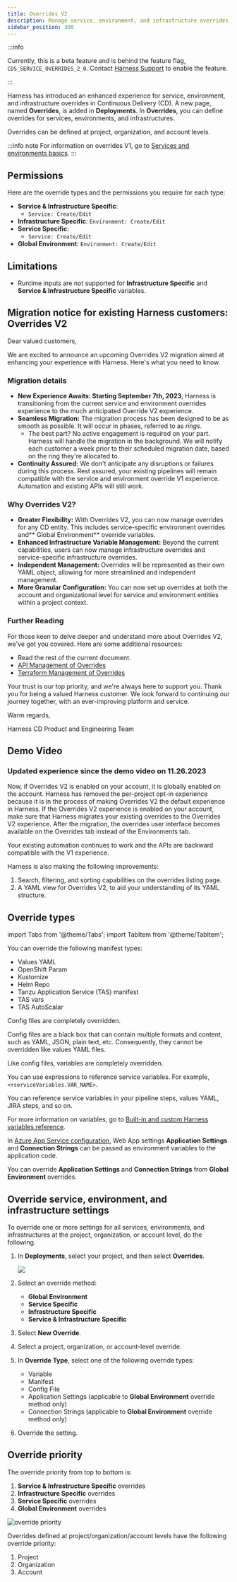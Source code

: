 ```yaml
---
title: Overrides V2
description: Manage service, environment, and infrastructure overrides.
sidebar_position: 300
---
```


:::info

Currently, this is a beta feature and is behind the feature flag, `CDS_SERVICE_OVERRIDES_2_0`. Contact [Harness Support](mailto:support@harness.io) to enable the feature.

:::

Harness has introduced an enhanced experience for service, environment, and infrastructure overrides in Continuous Delivery (CD). A new page, named **Overrides**, is added in **Deployments**. In **Overrides**, you can define overrides for services, environments, and infrastructures.

Overrides can be defined at project, organization, and account levels.

:::info note
For information on overrides V1, go to [Services and environments basics](/docs/continuous-delivery/get-started/services-and-environments-overview).
:::

## Permissions

Here are the override types and the permissions you require for each type:

- **Service & Infrastructure Specific**:
  - `Service: Create/Edit`
- **Infrastructure Specific**: `Environment: Create/Edit`
- **Service Specific**:
  - `Service: Create/Edit`
- **Global Environment**: `Environment: Create/Edit`

## Limitations

- Runtime inputs are not supported for **Infrastructure Specific** and **Service & Infrastructure Specific** variables.

## Migration notice for existing Harness customers: Overrides V2

Dear valued customers,

We are excited to announce an upcoming Overrides V2 migration aimed at enhancing your experience with Harness. Here's what you need to know.

### Migration details

- **New Experience Awaits: Starting September 7th, 2023**, Harness is transitioning from the current service and environment overrides experience to the much anticipated Override V2 experience.
- **Seamless Migration:** The migration process has been designed to be as smooth as possible. It will occur in phases, referred to as _rings_.
  - The best part? No active engagement is required on your part. Harness will handle the migration in the background. We will notify each customer a week prior to their scheduled migration date, based on the ring they're allocated to.
- **Continuity Assured:** We don't anticipate any disruptions or failures during this process. Rest assured, your existing pipelines will remain compatible with the service and environment override V1 experience. Automation and existing APIs will still work.

### Why Overrides V2?

- **Greater Flexibility:** With Overrides V2, you can now manage overrides for any CD entity. This includes service-specific environment overrides and** Global Environment** override variables.
- **Enhanced Infrastructure Variable Management:** Beyond the current capabilities, users can now manage infrastructure overrides and service-specific infrastructure overrides.
- **Independent Management:** Overrides will be represented as their own YAML object, allowing for more streamlined and independent management.
- **More Granular Configuration:** You can now set up overrides at both the account and organizational level for service and environment entities within a project context.

### Further Reading

For those keen to delve deeper and understand more about Overrides V2, we've got you covered. Here are some additional resources:

- Read the rest of the current document.
- [API Management of Overrides](https://apidocs.harness.io/tag/ServiceOverrides#operation/createServiceOverride)
- [Terraform Management of Overrides](https://registry.terraform.io/providers/harness/harness/latest/docs/resources/platform_environment_service_overrides)

Your trust is our top priority, and we're always here to support you. Thank you for being a valued Harness customer. We look forward to continuing our journey together, with an ever-improving platform and service.

Warm regards,

Harness CD Product and Engineering Team

## Demo Video

<DocVideo src="https://www.loom.com/share/a93bd67458784583b4e509c5b30e887a?sid=49124b81-4909-4079-859c-64e8950fffaa" />

### Updated experience since the demo video on 11.26.2023

Now, if Overrides V2 is enabled on your account, it is globally enabled on the account. Harness has removed the per-project opt-in experience because it is in the process of making Overrides V2 the default experience in Harness. If the Overrides V2 experience is enabled on your account, make sure that Harness migrates your existing overrides to the Overrides V2 experience. After the migration, the overrides user interface becomes available on the Overrides tab instead of the Environments tab.

Your existing automation continues to work and the APIs are backward compatible with the V1 experience.

Harness is also making the following improvements:

1. Search, filtering, and sorting capabilities on the overrides listing page.
2. A YAML view for Overrides V2, to aid your understanding of its YAML structure.

## Override types

import Tabs from '@theme/Tabs';
import TabItem from '@theme/TabItem';

<Tabs>
  <TabItem value="Manifests" label="Manifests" default>

You can override the following manifest types:

- Values YAML
- OpenShift Param
- Kustomize
- Helm Repo
- Tanzu Application Service (TAS) manifest
- TAS vars
- TAS AutoScalar

</TabItem>
  <TabItem value="Config Files" label="Config Files">

Config files are completely overridden.

Config files are a black box that can contain multiple formats and content, such as YAML, JSON, plain text, etc. Consequently, they cannot be overridden like values YAML files.

</TabItem>
  <TabItem value="Variables" label="Variables">

Like config files, variables are completely overridden.

You can use expressions to reference service variables. For example, `<+serviceVariables.VAR_NAME>`.

You can reference service variables in your pipeline steps, values YAML, JIRA steps, and so on.

For more information on variables, go to [Built-in and custom Harness variables reference](/docs/platform/variables-and-expressions/harness-variables).

</TabItem>
  <TabItem value="Application Settings and Connection Strings" label="Application Settings and Connection Strings">

In [Azure App Service configuration](/docs/continuous-delivery/deploy-srv-diff-platforms/azure/azure-web-apps-tutorial/#app-services-configuration), Web App settings **Application Settings** and **Connection Strings** can be passed as environment variables to the application code.

You can override **Application Settings** and **Connection Strings** from **Global Environment** overrides.

</TabItem>
</Tabs>

## Override service, environment, and infrastructure settings

To override one or more settings for all services, environments, and infrastructures at the project, organization, or account level, do the following.

1. In **Deployments**, select your project, and then select **Overrides**.

   ![](./static/overrides-v2-1.png)

2. Select an override method:
   - **Global Environment**
   - **Service Specific**
   - **Infrastructure Specific**
   - **Service & Infrastructure Specific**
3. Select **New Override**.
4. Select a project, organization, or account-level override.
5. In **Override Type**, select one of the following override types:
   - Variable
   - Manifest
   - Config File
   - Application Settings (applicable to **Global Environment** override method only)
   - Connection Strings (applicable to **Global Environment** override method only)
6. Override the setting.

## Override priority

The override priority from top to bottom is:

1. **Service & Infrastructure Specific** overrides
2. **Infrastructure Specific** overrides
3. **Service Specific** overrides
4. **Global Environment** overrides

![override priority](./static/override-priority.png)

Overrides defined at project/organization/account levels have the following override priority:

1. Project
2. Organization
3. Account

